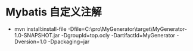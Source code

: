 # Mybatis 自定义注解
* mvn install:install-file -Dfile=C:\pro\MyGenerator\target\MyGenerator-1.0-SNAPSHOT.jar -DgroupId=top.ocly -DartifactId=MyGenerator -Dversion=1.0 -Dpackaging=jar